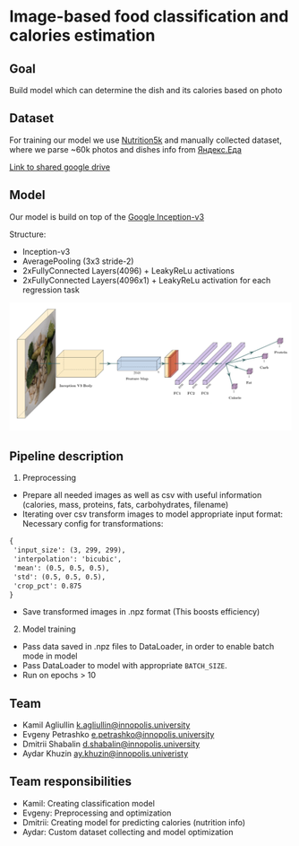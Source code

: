 # Image-based food classification and calories estimation
 
 ## Goal
 Build model which can determine the dish and its calories based on photo
 
 ## Dataset
 For training our model we use [Nutrition5k](https://github.com/google-research-datasets/Nutrition5k) and manually collected dataset, where we parse ~60k photos and dishes info from [Яндекс.Еда](https://eda.yandex.ru/)

[Link to shared google drive](https://drive.google.com/drive/folders/16KqOlY0Hnnk4xDJMn3H_NG7aR-TYcE03?usp=share_link)

## Model
Our model is build on top of the [Google Inception-v3](https://paperswithcode.com/method/inception-v3)

Structure:
- Inception-v3
- AveragePooling (3x3 stride-2)
- 2xFullyConnected Layers(4096) + LeakyReLu activations
- 2xFullyConnected Layers(4096x1) +  LeakyReLu activation for each regression task

![Model](model.png)
 
 ## Pipeline description
 1. Preprocessing
 - Prepare all needed images as well as csv with useful information (calories, mass, proteins, fats, carbohydrates, filename)
 - Iterating over csv transform images to model appropriate input format:
 Necessary config for transformations: 
 ```
 {
  'input_size': (3, 299, 299),
  'interpolation': 'bicubic',
  'mean': (0.5, 0.5, 0.5),
  'std': (0.5, 0.5, 0.5),
  'crop_pct': 0.875
 }
 ```
 - Save transformed images in .npz format (This boosts efficiency)
2. Model training
- Pass data saved in .npz files to DataLoader, in order to enable batch mode in model
- Pass DataLoader to model with appropriate ```BATCH_SIZE```.
- Run on epochs > 10
 
 
 
 ## Team
 - Kamil Agliullin k.agliullin@innopolis.university
 - Evgeny Petrashko e.petrashko@innopolis.university
 - Dmitrii Shabalin d.shabalin@innopolis.university
 - Aydar Khuzin ay.khuzin@innopolis.univeristy
 
 ## Team responsibilities
 - Kamil: Creating classification model
 - Evgeny: Preprocessing and optimization
 - Dmitrii: Creating model for predicting calories (nutrition info)
 - Aydar: Custom dataset collecting and model optimization
